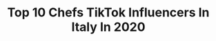---
title: Top 10 Chefs TikTok Influencers In Italy In 2020
description: >-
  Find top chefs TikTok influencers in Italy in 2020. Most popular hashtags: #imparacontiktok #food #ricettafacile #italy.
platform: TikTok
hits: 38
text_top: Discover the best TikTok accounts on inBeat.
text_bottom: Our database holds 38 TikTok influencers like this in Italy for you to pitch.
profiles:
  - username: "chefmassimiliano"
    fullname: >-
      chefmassimilianolava
    bio: >-
      👨🏼‍🍳 Chef Massi 🥢 Impara a cucinare con me 📈 Nuovo progetto per voi a breve
    location: "Italy"
    followers: 348400
    engagement: 1427
    commentsToLikes: 0.011496
    id: ck9re3ac60lpp0j78y98jh3bh
    verified: false
    hashtags: "#chefadomicilio, #ricettafacile, #mcdonalds, #imparacontiktok"
  - username: "bruno.barbieri"
    fullname: >-
      BrunoBarbieriChef
    bio: >-
      Official Tik Tok Page Chef Bruno Barbieri 7 Michelin Star in Career #madeintaly
    location: "Italy"
    followers: 623200
    engagement: 1010
    commentsToLikes: 0.010958
    id: ck9re386z0l3v0j780o0g1y12
    verified: true
    hashtags: "#amici, #imparacontiktok, #estate, #buona"
  - username: "chefdamianocarrara"
    fullname: >-
      ChefDamianoCarrara
    bio: >-
      Official Tik Tok Chef Damiano Carrara
    location: "Italy"
    followers: 248000
    engagement: 1178
    commentsToLikes: 0.008153
    id: ckdhbd5p0vsrz0j23ldglj2f3
    verified: true
    hashtags: "#pausa, #bellino, #tik, #imparacontiktok"
  - username: "balatel"
    fullname: >-
      Balatel
    bio: >-
      🌻Cameranem :ME,I love making video 👩🏻‍🍳Chef: Elena Popa Instagram:dordebun
    location: "Italy"
    followers: 12800
    engagement: 872
    commentsToLikes: 0.018028
    id: ckb9g3eax4pgm0j23ak2j9830
    verified: false
    hashtags: "#italy, #cute, #fyp, #happy"
  - username: "uagli0"
    fullname: >-
      Guoyou Z
    bio: >-
      Chef sognatore Seguitemi su instagram
    location: "Italy"
    followers: 38600
    engagement: 809
    commentsToLikes: 0.011416
    id: ckavmulcpww2r0j23hmhx0swu
    verified: false
    hashtags: ""
  - username: "gabriele_sofia"
    fullname: >-
      Gabriele Sofia
    bio: >-
      ◼ 23 Y.o FoodLover 👨‍🍳 ◾ Italy, Calabria🔥 ▪️ Private Chef 👻
    location: "Italy"
    followers: 3369
    engagement: 509
    commentsToLikes: 0.050965
    id: ckav40afkaee60j239rnvyayg
    verified: false
    hashtags: "#foodoftiktok, #italianfood, #food, #cucinaitaliana"
  - username: "letortedigiadaofficial"
    fullname: >-
      Letortedigiada
    bio: >-
      Cake Design , Pastry Chef , Artistico Choccolate , Teacher of Modelling
    location: "Italy"
    followers: 51100
    engagement: 607
    commentsToLikes: 0.018360
    id: ck92xop14zif30j7812x16ihg
    verified: false
    hashtags: "#google, #letortedigiadaofficial, #redvelvet, #italy"
  - username: "omarleccesi"
    fullname: >-
      Omar Leccesi
    bio: >-
      CEO of “next livel” 👨‍🍳 Chef at Ristorante La Villetta (Rm) ⬇️ GUARDA QUI ⬇️
    location: "Italy"
    followers: 323300
    engagement: 851
    commentsToLikes: 0.009156
    id: ckbkqe0qakofo0j23xb9jbgom
    verified: false
    hashtags: "#perte, #nextlivel, #fyp, #neiperte"
  - username: "chefincamicia"
    fullname: >-
      chefincamicia
    bio: >-
      Benvenuti nel canale TikTok degli Chef in Camicia!
    location: "Italy"
    followers: 141600
    engagement: 896
    commentsToLikes: 0.008663
    id: ck9du530iezqq0j78clvjkl0p
    verified: false
    hashtags: "#cooking, #aperitivotime, #chef, #sicily"
  - username: "aleciottolo"
    fullname: >-
      ManciAmoconmanci
    bio: >-
      Se ti piace mangiar bene,conoscere il cibo e sorridere seguimi e metti like🤗🤗
    location: "Italy"
    followers: 23200
    engagement: 985
    commentsToLikes: 0.023403
    id: ckai7ieej0cfu0i782zoh6qh6
    verified: false
    hashtags: "#cucinare, #food, #tiktok, #imparacontiktok"
---